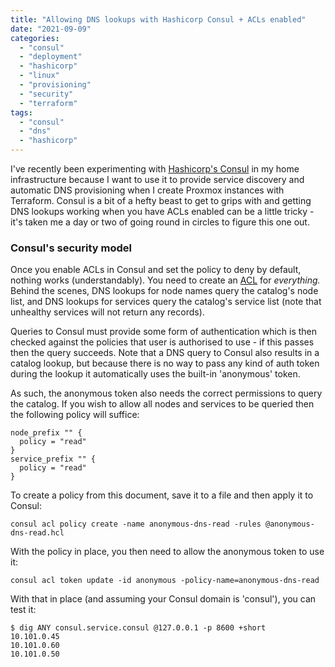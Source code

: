 ```yaml
---
title: "Allowing DNS lookups with Hashicorp Consul + ACLs enabled"
date: "2021-09-09"
categories: 
  - "consul"
  - "deployment"
  - "hashicorp"
  - "linux"
  - "provisioning"
  - "security"
  - "terraform"
tags: 
  - "consul"
  - "dns"
  - "hashicorp"
---
```


I've recently been experimenting with [Hashicorp's Consul](https://www.consul.io/) in my home infrastructure because I want to use it to provide service discovery and automatic DNS provisioning when I create Proxmox instances with Terraform. Consul is a bit of a hefty beast to get to grips with and getting DNS lookups working when you have ACLs enabled can be a little tricky - it's taken me a day or two of going round in circles to figure this one out.

### Consul's security model

Once you enable ACLs in Consul and set the policy to deny by default, nothing works (understandably). You need to create an [ACL](https://www.consul.io/docs/security/acl) for _everything._ Behind the scenes, DNS lookups for node names query the catalog's node list, and DNS lookups for services query the catalog's service list (note that unhealthy services will not return any records).

Queries to Consul must provide some form of authentication which is then checked against the policies that user is authorised to use - if this passes then the query succeeds. Note that a DNS query to Consul also results in a catalog lookup, but because there is no way to pass any kind of auth token during the lookup it automatically uses the built-in 'anonymous' token.

As such, the anonymous token also needs the correct permissions to query the catalog. If you wish to allow all nodes and services to be queried then the following policy will suffice:

```
node_prefix "" {
  policy = "read"
}
service_prefix "" {
  policy = "read"
}
```

To create a policy from this document, save it to a file and then apply it to Consul:

```
consul acl policy create -name anonymous-dns-read -rules @anonymous-dns-read.hcl
```

With the policy in place, you then need to allow the anonymous token to use it:

```
consul acl token update -id anonymous -policy-name=anonymous-dns-read
```

With that in place (and assuming your Consul domain is 'consul'), you can test it:

```
$ dig ANY consul.service.consul @127.0.0.1 -p 8600 +short
10.101.0.45
10.101.0.60
10.101.0.50
```
